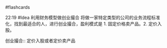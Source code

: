#flashcards 

22:19 #Idea 利用财务模型做创业撮合
将做一家特定类型的公司的业务流程标准化，找到最适合的人，进行创业撮合，盈利模式是 1. 固定价格卖产品。2. 定价入股。

创业撮合:: 定价入股或者定价卖产品
<!--SR:!2023-01-23,13,150-->